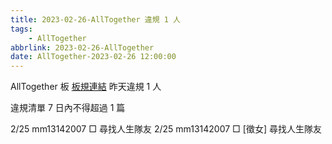 ```yaml
---
title: 2023-02-26-AllTogether 違規 1 人
tags:
    - AllTogether
abbrlink: 2023-02-26-AllTogether
date: AllTogether-2023-02-26 12:00:00
---
```

AllTogether 板 [板規連結](https://www.ptt.cc/bbs/AllTogether/M.1643211430.A.5FB.html)
昨天違規 1 人
<!-- more -->

違規清單
7 日內不得超過 1 篇

2/25 mm13142007 □ 尋找人生隊友
2/25 mm13142007 □ [徵女] 尋找人生隊友